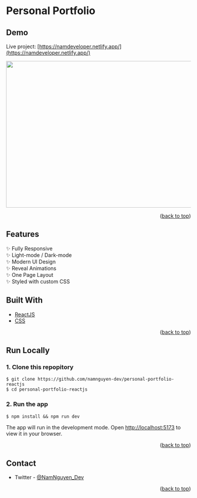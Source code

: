 # Personal Portfolio


## Demo
Live project: [https://namdeveloper.netlify.app/](https://namdeveloper.netlify.app/)

<img src="https://media.giphy.com/media/LQtUjUi9dkjLT7Cxhh/giphy.gif" width="600" height="400"/>

<p align="right">(<a href="#top">back to top</a>)</p>

## Features

✨ Fully Responsive\
✨ Light-mode / Dark-mode\
✨ Modern UI Design\
✨ Reveal Animations\
✨ One Page Layout\
✨ Styled with custom CSS

## Built With

- [ReactJS](https://reactjs.org/)
- [CSS](https://www.w3schools.com/css/)


<p align="right">(<a href="#top">back to top</a>)</p>

## Run Locally

### 1. Clone this repopitory

```
$ git clone https://github.com/namnguyen-dev/personal-portfolio-reactjs 
$ cd personal-portfolio-reactjs
```

### 2. Run the app

```
$ npm install && npm run dev
```

The app will run in the development mode.
Open [http://localhost:5173](http://localhost:5173) to view it in your browser.

<p align="right">(<a href="#top">back to top</a>)</p>

## Contact

- Twitter - [@NamNguyen_Dev](https://twitter.com/NamNguyen_Dev) 



<p align="right">(<a href="#top">back to top</a>)</p>
